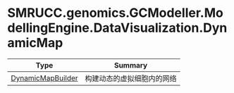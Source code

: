 ﻿
# SMRUCC.genomics.GCModeller.ModellingEngine.DataVisualization.DynamicMap

|Type|Summary|
|----|-------|
|[DynamicMapBuilder](./DynamicMapBuilder.md)|构建动态的虚拟细胞内的网络|

